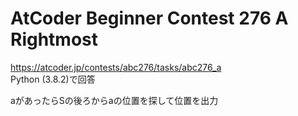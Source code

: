 # AtCoder Beginner Contest 276 A Rightmost  
https://atcoder.jp/contests/abc276/tasks/abc276_a  
Python (3.8.2)で回答  

aがあったらSの後ろからaの位置を探して位置を出力
